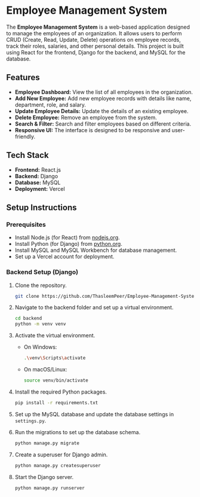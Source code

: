 # Employee Management System

The **Employee Management System** is a web-based application designed to manage the employees of an organization. It allows users to perform CRUD (Create, Read, Update, Delete) operations on employee records, track their roles, salaries, and other personal details. This project is built using React for the frontend, Django for the backend, and MySQL for the database.

## Features

- **Employee Dashboard:** View the list of all employees in the organization.
- **Add New Employee:** Add new employee records with details like name, department, role, and salary.
- **Update Employee Details:** Update the details of an existing employee.
- **Delete Employee:** Remove an employee from the system.
- **Search & Filter:** Search and filter employees based on different criteria.
- **Responsive UI:** The interface is designed to be responsive and user-friendly.

## Tech Stack

- **Frontend:** React.js
- **Backend:** Django
- **Database:** MySQL
- **Deployment:** Vercel

## Setup Instructions

### Prerequisites

- Install Node.js (for React) from [nodejs.org](https://nodejs.org/).
- Install Python (for Django) from [python.org](https://www.python.org/).
- Install MySQL and MySQL Workbench for database management.
- Set up a Vercel account for deployment.

### Backend Setup (Django)

1. Clone the repository.
    ```bash
    git clone https://github.com/ThasleemPeer/Employee-Management-System.git
    ```

2. Navigate to the backend folder and set up a virtual environment.
    ```bash
    cd backend
    python -m venv venv
    ```

3. Activate the virtual environment.
    - On Windows:
        ```bash
        .\venv\Scripts\activate
        ```
    - On macOS/Linux:
        ```bash
        source venv/bin/activate
        ```

4. Install the required Python packages.
    ```bash
    pip install -r requirements.txt
    ```

5. Set up the MySQL database and update the database settings in `settings.py`.

6. Run the migrations to set up the database schema.
    ```bash
    python manage.py migrate
    ```

7. Create a superuser for Django admin.
    ```bash
    python manage.py createsuperuser
    ```

8. Start the Django server.
    ```bash
    python manage.py runserver
    ```
